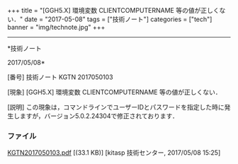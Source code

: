 ﻿+++
title = "[GGH5.X] 環境変数 CLIENTCOMPUTERNAME 等の値が正しくない．"
date = "2017-05-08"
tags = ["技術ノート"]
categories = ["tech"]
banner = "img/technote.jpg"
+++

-----------------------------------------------------------------------------------------------------------------------------

*技術ノート

2017/05/08*


[番号]
技術ノート KGTN 2017050103

[現象]
[GGH5.X] 環境変数 CLIENTCOMPUTERNAME 等の値が正しくない．

[説明]
この現象は，コマンドラインでユーザーIDとパスワードを指定した時に発生しますが，バージョン5.0.2.24304で修正されております．


### ファイル

 
 


[KGTN2017050103.pdf](http://techreport.kitasp.net/attachments/download/3568/KGTN2017050103.pdf)
 [(33.1 KB)] [kitasp 技術センター, 2017/05/08
15:25]


 


 

